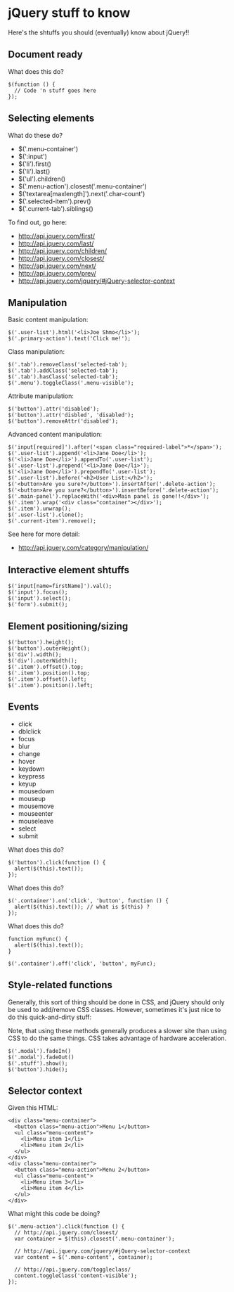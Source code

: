 # jQuery stuff to know

Here's the shtuffs you should (eventually) know about jQuery!!

## Document ready

What does this do?

    $(function () {
      // Code 'n stuff goes here
    });

## Selecting elements

What do these do?

- $('.menu-container')
- $(':input')
- $('li').first()
- $('li').last()
- $('ul').children()
- $('.menu-action').closest('.menu-container')
- $('textarea[maxlength]').next('.char-count')
- $('.selected-item').prev()
- $('.current-tab').siblings()

To find out, go here:

- http://api.jquery.com/first/
- http://api.jquery.com/last/
- http://api.jquery.com/children/
- http://api.jquery.com/closest/
- http://api.jquery.com/next/
- http://api.jquery.com/prev/
- http://api.jquery.com/jquery/#jQuery-selector-context


## Manipulation

Basic content manipulation:

    $('.user-list').html('<li>Joe Shmo</li>');
    $('.primary-action').text('Click me!');

Class manipulation:

    $('.tab').removeClass('selected-tab');
    $('.tab').addClass('selected-tab');
    $('.tab').hasClass('selected-tab');
    $('.menu').toggleClass('.menu-visible');

Attribute manipulation:

    $('button').attr('disabled');
    $('button').attr('disbled', 'disabled');
    $('button').removeAttr('disabled');

Advanced content manipulation:

    $('input[required]').after('<span class="required-label">*</span>');
    $('.user-list').append('<li>Jane Doe</li>');
    $('<li>Jane Doe</li>').appendTo('.user-list');
    $('.user-list').prepend('<li>Jane Doe</li>');
    $('<li>Jane Doe</li>').prependTo('.user-list');
    $('.user-list').before('<h2>User List:</h2>');
    $('<button>Are you sure?</button>').insertAfter('.delete-action');
    $('<button>Are you sure?</button>').insertBefore('.delete-action');
    $('.main-panel').replaceWith('<div>Main panel is gone!!</div>');
    $('.item').wrap('<div class="container"></div>');
    $('.item').unwrap();
    $('.user-list').clone();
    $('.current-item').remove();

See here for more detail:

- http://api.jquery.com/category/manipulation/

## Interactive element shtuffs

    $('input[name=firstName]').val();
    $('input').focus();
    $('input').select();
    $('form').submit();

## Element positioning/sizing

    $('button').height();
    $('button').outerHeight();
    $('div').width();
    $('div').outerWidth();
    $('.item').offset().top;
    $('.item').position().top;
    $('.item').offset().left;
    $('.item').position().left;

## Events

- click
- dblclick
- focus
- blur
- change
- hover
- keydown
- keypress
- keyup
- mousedown
- mouseup
- mousemove
- mouseenter
- mouseleave
- select
- submit

What does this do?

    $('button').click(function () {
      alert($(this).text());
    });

What does this do?

    $('.container').on('click', 'button', function () {
      alert($(this).text()); // what is $(this) ?
    });

What does this do?

    function myFunc() {
      alert($(this).text());
    }

    $('.container').off('click', 'button', myFunc);

## Style-related functions

Generally, this sort of thing should be done in CSS, and jQuery
should only be used to add/remove CSS classes. However, sometimes
it's just nice to do this quick-and-dirty stuff:

Note, that using these methods generally produces a slower site than
using CSS to do the same things. CSS takes advantage of hardware
acceleration.

    $('.modal').fadeIn()
    $('.modal').fadeOut()
    $('.stuff').show();
    $('button').hide();


## Selector context

Given this HTML:

    <div class="menu-container">
      <button class="menu-action">Menu 1</button>
      <ul class="menu-content">
        <li>Menu item 1</li>
        <li>Menu item 2</li>
      </ul>
    </div>
    <div class="menu-container">
      <button class="menu-action">Menu 2</button>
      <ul class="menu-content">
        <li>Menu item 3</li>
        <li>Menu item 4</li>
      </ul>
    </div>

What might this code be doing?

    $('.menu-action').click(function () {
      // http://api.jquery.com/closest/
      var container = $(this).closest('.menu-container');

      // http://api.jquery.com/jquery/#jQuery-selector-context
      var content = $('.menu-content', container);

      // http://api.jquery.com/toggleclass/
      content.toggleClass('content-visible');
    });
